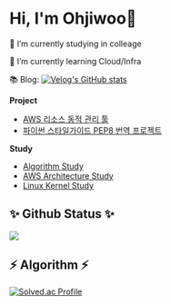 # Hi, I'm Ohjiwoo👋
  
🔭 I’m currently studying in colleage   

🌱 I’m currently learning Cloud/Infra

📚 Blog: [![Velog's GitHub stats](https://velog-readme-stats.vercel.app/api/badge?name=Ohjiwoo)](https://velog.io/@jiwoo_048)

**Project**
- [AWS 리소스 동적 관리 툴](https://github.com/Ohjiwoo-lab/cloud-project)
- [파이썬 스타일가이드 PEP8 번역 프로젝트](https://github.com/Ohjiwoo-lab/pep8-in-korean)

**Study**
- [Algorithm Study](https://github.com/Ohjiwoo-lab/algorithm_study)
- [AWS Architecture Study](https://github.com/Ohjiwoo-lab/aws-architecture-study)
- [Linux Kernel Study](https://github.com/Ohjiwoo-lab/linux-kernel-study)


## ✨ Github Status ✨ 
<img src="https://github-readme-stats.vercel.app/api?username=Ohjiwoo-lab&show_icons=true&count_private=true&hide_border=true&theme=onedark"/>

## ⚡ Algorithm ⚡
[![Solved.ac Profile](http://mazassumnida.wtf/api/generate_badge?boj=jiu3159)](https://solved.ac/jiu3159)
